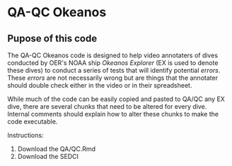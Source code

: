 # QA-QC Okeanos

## Pupose of this code

The QA-QC Okeanos code is designed to help video annotaters of dives conducted by OER's NOAA ship *Okeanos Explorer* (EX is used to denote these dives) to conduct a series of tests that will identify potential *errors*. These *errors* are not necessarily wrong but are things that the annotater should double check either in the video or in their spreadsheet.

While much of the code can be easily copied and pasted to QA/QC any EX dive, there are several chunks that need to be altered for every dive. Internal comments should explain how to alter these chunks to make the code executable. 

Instructions:
1. Download the QA/QC.Rmd
2. Download the SEDCI
